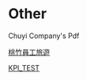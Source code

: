 # Other

Chuyi Company's Pdf

[桃竹員工旅遊]( https://chuyiwa.github.io/Other/穎崴科技-桃竹2日(高雄出發).pdf "桃竹員工旅遊")



[KPI_TEST]( https://chuyiwa.github.io/Other/Primary/KPI_Test.xlsx "KPI_TEST")
